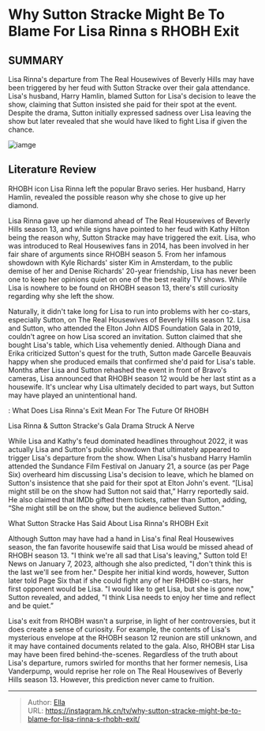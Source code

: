 # Why Sutton Stracke Might Be To Blame For Lisa Rinna s RHOBH Exit


## SUMMARY 



  Lisa Rinna&#39;s departure from The Real Housewives of Beverly Hills may have been triggered by her feud with Sutton Stracke over their gala attendance.   Lisa&#39;s husband, Harry Hamlin, blamed Sutton for Lisa&#39;s decision to leave the show, claiming that Sutton insisted she paid for their spot at the event.   Despite the drama, Sutton initially expressed sadness over Lisa leaving the show but later revealed that she would have liked to fight Lisa if given the chance.  

![iamge](https://static1.srcdn.com/wordpress/wp-content/uploads/2024/01/why-sutton-stracke-might-be-to-blame-for-lisa-rinna-s-rhobh-exit.jpg)

## Literature Review
RHOBH icon Lisa Rinna left the popular Bravo series. Her husband, Harry Hamlin, revealed the possible reason why she chose to give up her diamond. 




Lisa Rinna gave up her diamond ahead of The Real Housewives of Beverly Hills season 13, and while signs have pointed to her feud with Kathy Hilton being the reason why, Sutton Stracke may have triggered the exit. Lisa, who was introduced to Real Housewives fans in 2014, has been involved in her fair share of arguments since RHOBH season 5. From her infamous showdown with Kyle Richards&#39; sister Kim in Amsterdam, to the public demise of her and Denise Richards&#39; 20-year friendship, Lisa has never been one to keep her opinions quiet on one of the best reality TV shows. While Lisa is nowhere to be found on RHOBH season 13, there&#39;s still curiosity regarding why she left the show.




Naturally, it didn&#39;t take long for Lisa to run into problems with her co-stars, especially Sutton, on The Real Housewives of Beverly Hills season 12. Lisa and Sutton, who attended the Elton John AIDS Foundation Gala in 2019, couldn&#39;t agree on how Lisa scored an invitation. Sutton claimed that she bought Lisa&#39;s table, which Lisa vehemently denied. Although Diana and Erika criticized Sutton&#39;s quest for the truth, Sutton made Garcelle Beauvais happy when she produced emails that confirmed she&#39;d paid for Lisa&#39;s table. Months after Lisa and Sutton rehashed the event in front of Bravo&#39;s cameras, Lisa announced that RHOBH season 12 would be her last stint as a housewife. It&#39;s unclear why Lisa ultimately decided to part ways, but Sutton may have played an unintentional hand.

 : What Does Lisa Rinna&#39;s Exit Mean For The Future Of RHOBH


 Lisa Rinna &amp; Sutton Stracke&#39;s Gala Drama Struck A Nerve 
          




While Lisa and Kathy&#39;s feud dominated headlines throughout 2022, it was actually Lisa and Sutton&#39;s public showdown that ultimately appeared to trigger Lisa&#39;s departure from the show. When Lisa&#39;s husband Harry Hamlin attended the Sundance Film Festival on January 21, a source (as per Page Six) overheard him discussing Lisa&#39;s decision to leave, which he blamed on Sutton&#39;s insistence that she paid for their spot at Elton John&#39;s event. “[Lisa] might still be on the show had Sutton not said that,” Harry reportedly said. He also claimed that IMDb gifted them tickets, rather than Sutton, adding, “She might still be on the show, but the audience believed Sutton.”



 What Sutton Stracke Has Said About Lisa Rinna&#39;s RHOBH Exit 
          

Although Sutton may have had a hand in Lisa&#39;s final Real Housewives season, the fan favorite housewife said that Lisa would be missed ahead of RHOBH season 13. &#34;I think we&#39;re all sad that Lisa&#39;s leaving,&#34; Sutton told E! News on January 7, 2023, although she also predicted, &#34;I don&#39;t think this is the last we&#39;ll see from her.&#34; Despite her initial kind words, however, Sutton later told Page Six that if she could fight any of her RHOBH co-stars, her first opponent would be Lisa. &#34;I would like to get Lisa, but she is gone now,&#34; Sutton revealed, and added, &#34;I think Lisa needs to enjoy her time and reflect and be quiet.”




Lisa&#39;s exit from RHOBH wasn&#39;t a surprise, in light of her controversies, but it does create a sense of curiosity. For example, the contents of Lisa&#39;s mysterious envelope at the RHOBH season 12 reunion are still unknown, and it may have contained documents related to the gala. Also, RHOBH star Lisa may have been fired behind-the-scenes. Regardless of the truth about Lisa&#39;s departure, rumors swirled for months that her former nemesis, Lisa Vanderpump, would reprise her role on The Real Housewives of Beverly Hills season 13. However, this prediction never came to fruition.



---

> Author: [Ella](https://instagram.hk.cn/)  
> URL: https://instagram.hk.cn/tv/why-sutton-stracke-might-be-to-blame-for-lisa-rinna-s-rhobh-exit/  

